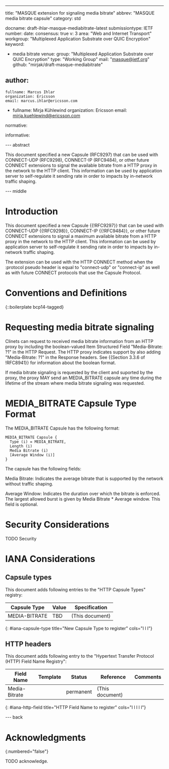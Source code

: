 ---
title: "MASQUE extension for signaling media bitrate"
abbrev: "MASQUE media bitrate capsule"
category: std

docname: draft-ihlar-masque-mediabitrate-latest
submissiontype: IETF
number:
date:
consensus: true
v: 3
area: "Web and Internet Transport"
workgroup: "Multiplexed Application Substrate over QUIC Encryption"
keyword:
 - media bitrate
venue:
  group: "Multiplexed Application Substrate over QUIC Encryption"
  type: "Working Group"
  mail: "masque@ietf.org"
  github: "mirjak/draft-masque-mediabitrate"

author:
 -
    fullname: Marcus Ihlar
    organization: Ericsson
    email: marcus.ihlar@ericsson.com
 -
    fullname: Mirja Kühlewind
    organization: Ericsson
    email: mirja.kuehlewind@ericsson.com

normative:

informative:


--- abstract

This document specified a new Capsule (RFC9297) that can be used with CONNECT-UDP (RFC9298), CONNECT-IP (RFC9484), or other future CONNECT extensions to signal the available bitrate from a HTTP proxy in the network to the HTTP client.
This information can be used by application server to self-regulate it sending rate in order to impacts by in-network traffic shaping.


--- middle

# Introduction

This document specified a new Capsule {{!RFC9297}} that can be used with CONNECT-UDP {{!RFC9298}}, CONNECT-IP {{!RFC9484}}, or other future CONNECT extensions to signal a maximum available bitrate from a HTTP proxy in the network to the HTTP client.
This information can be used by application server to self-regulate it sending rate in order to impacts by in-network traffic shaping.

The extension can be used with the HTTP CONNECT method when the :protocol pseudo header is equal to "connect-udp" or "connect-ip" as well as with future CONNECT protocols that use the Capsule Protocol.

# Conventions and Definitions

{::boilerplate bcp14-tagged}

# Requesting media bitrate signaling

Clinets can request to received media bitrate information from an
HTTP proxy by including the boolean-valued Item Structured Field "Media-Bitrate: ?1" in the HTTP Request.
The HTTP proxy indicates support by also adding "Media-Bitrate: ?1" in the Response headers.
See {{Section 3.3.6 of !RFC8941}} for information about the boolean format.

If media bitrate signaling is requested by the client and suported by the proxy,
the proxy MAY send an MEDIA_BITRATE capsule any time during the lifetime of the stream
where media bitrate signaling was requested.

# MEDIA_BITRATE Capsule Type Format

The MEDIA_BITRATE Capsule has the following format:

~~~
MEDIA_BITRATE Capsule {
  Type (i) = MEDIA_BITRATE,
  Length (i)
  Media Bitrate (i)
  [Average Window (i)]
}
~~~

The capsule has the following fields:

Media Bitrate: Indicates the average bitrate that is supported by the network without traffic shaping.

Average Window: Indicates the duration over which the bitrate is enforced. The largest allowed burst is given by Media Bitrate * Average window. This field is optional.

# Security Considerations

TODO Security


# IANA Considerations

## Capsule types

This document adds following entries to the "HTTP Capsule Types" registry:

| Capsule Type   | Value | Specification   |
| -------------- | ----- | --------------- |
| MEDIA-BITRATE  | TBD   | (This document) |
{: #iana-capsule-type title="New Capsule Type to register" cols="l l l"}

## HTTP headers

This document adds following entry to the "Hypertext Transfer Protocol (HTTP) Field Name Registry":

| Field Name     | Template | Status    | Reference       | Comments |
| -------------- | -------- | --------- | --------------- | -------- |
| Media-Bitrate  |          | permanent | (This document) |          |
{: #iana-http-field title="HTTP Field Name to register" cols="l l l l l"}

--- back

# Acknowledgments
{:numbered="false"}

TODO acknowledge.

